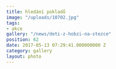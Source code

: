 ```yaml
---
title: hledání pokladů
image: "/uploads/10702.jpg"
tags:
- akce
gallery: "/news/deti-z-hobzi-na-stezce"
position: 62
date: 2017-05-13 07:29:41.000000000 Z
category: gallery
layout: photo
---
```

